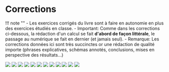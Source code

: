 # Corrections

!!! note ""
    - Les exercices corrigés du livre sont à faire en autonomie en plus des exercices étudiés en classe.
    - Important: Comme dans les corrections ci-dessous, la rédaction d'un calcul se fait **d'abord de façon littérale**, le passage au numérique se fait en dernier (et jamais seul).
    - Remarque: Les corrections données ici sont très succinctes or une rédaction de qualité importe (phrases explicatives, schémas annotés, conclusions, mises en perspective des résultats…)
    
![](data/p339.png)
![](data/p340.png)
![](data/p341.png)
![](data/p342.png)
![](data/p343.png)
![](data/p344.png)
![](data/p345.png)
![](data/p346.png)
![](data/p347.png)
![](data/p348.png)
![](data/p349.png)
![](data/p350.png)

